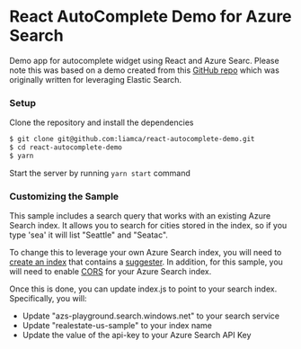 # React AutoComplete Demo for Azure Search

Demo app for autocomplete widget using React and Azure Searc.  Please note this was based on a demo created from this [GitHub repo](https://github.com/rcdexta/react-autocomplete-demo) which was originally written for leveraging Elastic Search.  

### Setup

Clone the repository and install the dependencies

```bash
$ git clone git@github.com:liamca/react-autocomplete-demo.git
$ cd react-autocomplete-demo
$ yarn
```

Start the server by running `yarn start` command

### Customizing the Sample

This sample includes a search query that works with an existing Azure Search index.  It allows you to search for cities stored in the index, so if you type 'sea' it will list "Seattle" and "Seatac".  

To change this to leverage your own Azure Search index, you will need to [create an index](https://docs.microsoft.com/en-us/azure/search/search-create-index-portal) that contains a [suggester](https://docs.microsoft.com/en-us/rest/api/searchservice/suggesters).  In addition, for this sample, you will need to enable [CORS](https://docs.microsoft.com/en-us/rest/api/searchservice/create-index) for your Azure Search index.

Once this is done, you can update index.js to point to your search index.  Specifically, you will:
* Update "azs-playground.search.windows.net" to your search service
* Update "realestate-us-sample" to your index name
* Update the value of the api-key to your Azure Search API Key 
